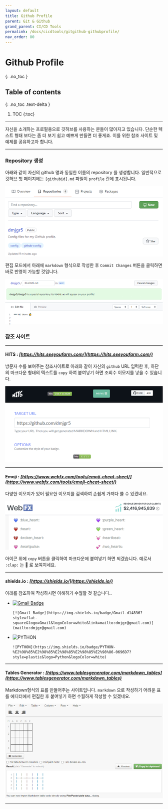 ```yaml
---
layout: default
title: Github Profile
parent: Git & Github
grand_parent: CI/CD Tools
permalink: /docs/cicdtools/gitgithub-githubprofile/
nav_order: 80
---
```


# Github Profile
{: .no_toc }

## Table of contents
{: .no_toc .text-delta }

1. TOC
{:toc}



---

자신을 소개하는 프로필용으로 깃허브를 사용하는 분들이 많아지고 있습니다. 단순한 텍스트 형태 보다는 좀 더 보기 쉽고 예쁘게 만들면 더 좋게죠. 이를 위한 참조 사이트 및 예제를 공유하고자 합니다. 

---


### Repository 생성

아래와 같이 자신의 github 명과 동일한 이름의 repository 를 생성합니다. 일반적으로 깃허브 첫 페이지에는 `[githubid].md` 파일이 `profile` 란에 표시됩니다. 


![example](/assets/images/gp1.png)

편집 모드에서 아래에 `markdown` 형식으로 작성한 후 `Commit Changes` 버튼을 클릭하면 바로 반영이 가능할 것입니다. 

![example](/assets/images/gp2.png)


### 참조 사이트

---

#### HITS : *[https://hits.seeyoufarm.com/](https://hits.seeyoufarm.com/)*
방문자 수를 보여주는 참조사이트로 아래와 같이 자신의 `github` URL 입력한 후, 하단의 마크다운 형태의 텍스트를 `copy` 하여 붙여넣기 하면 조회수 이모지를 넣을 수 있습니다. 


![example](/assets/images/gp3.png)

---

#### Emoji : *[https://www.webfx.com/tools/emoji-cheat-sheet/](https://www.webfx.com/tools/emoji-cheat-sheet/)*
 
다양한 이모지가 있어 필요한 이모지를 검색하여 손쉽게 가져다 쓸 수 있겠네요.

![example](/assets/images/gp4.png)

아이콘 위에 `copy` 버튼을 클릭하여 마크다운에 붙여넣기 하면 되겠습니다.
예로서 `:clap:` 는 :clap: 로 보여지네요.

---

#### shields.io : *[https://shields.io/](https://shields.io/)*

아래를 참조하여 작성하시면 이해하기 수월할 것 같습니다..

-  [![Gmail Badge](https://img.shields.io/badge/Gmail-d14836?style=flat-square&logo=Gmail&logoColor=white&link=mailto:dmjgr@gmail.com)](mailto:dmjgr@gmail.com)


    ```
    [![Gmail Badge](https://img.shields.io/badge/Gmail-d14836?style=flat-square&logo=Gmail&logoColor=white&link=mailto:dmjgr@gmail.com)](mailto:dmjgr@gmail.com)
    ``` 

-  ![PYTHON](https://img.shields.io/badge/PYTHON-%E2%98%85%E2%98%85%E2%98%85%E2%98%85%E2%98%86-0696D7?style=plastic&logo=Python&logoColor=white) 

    ```    
    ![PYTHON](https://img.shields.io/badge/PYTHON-%E2%98%85%E2%98%85%E2%98%85%E2%98%85%E2%98%86-0696D7?style=plastic&logo=Python&logoColor=white) 
    ``` 

---

#### Tables Generator : *[https://www.tablesgenerator.com/markdown_tables](https://www.tablesgenerator.com/markdown_tables)*

Markdown형식의 표를 만들어주는 사이트입니다. `markdown` 으로 작성하기 어려운 표를 에디터에서 편집한 후 붙여넣기 하면 수월하게 작성할 수 있겠네요.

![example](/assets/images/gp5.png)

 ---